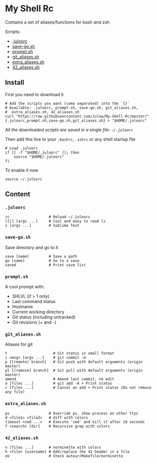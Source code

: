 # My Shell Rc

Contains a set of aliases/functions for bash and zsh

Scripts:
- [.juloorc](#juloorc)
- [save-go.sh](#save-gosh)
- [prompt.sh](#promptsh)
- [git_aliases.sh](#git_aliasessh)
- [extra_aliases.sh](#extra_aliasessh)
- [42_aliases.sh](#42_aliasessh)

## Install

First you need to download it

```shell
# Add the scripts you want (coma separated) into the `{}`
# Available: .juloorc, prompt.sh, save-go.sh, git_aliases.sh,
#  extra_aliases.sh, 42_aliases.sh
curl "https://raw.githubusercontent.com/Julow/My-Shell-Rc/master/"{.juloorc,prompt.sh,save-go.sh,git_aliases.sh} > "$HOME/.juloorc"
```

_All the downloaded scripts are saved in a single file: `~/.juloorc`_

Then add this line to your `.bashrc`, `.zshrc` or any shell startup file

```shell
# Load .juloorc
if [[ -f "$HOME/.juloorc" ]]; then
	source "$HOME/.juloorc"
fi
```

To enable it now

```shell
source ~/.juloorc
```

## Content

### `.juloorc`

```shell
rc                  # Reload ~/.juloorc
l[l] [args ...]     # Cool and easy to read ls
s [args ...]        # Sublime Text
```

### `save-go.sh`

Save directory and go to it

```shell
save [name]         # Save a path
go [name]           # Go to a save
saved               # Print save list
```

### `prompt.sh`

A cool prompt with:
- SHLVL (if > 1 only)
- Last command status
- Hostname
- Current working directory
- Git status (including untracked)
- Git revisions (+ and -)

### `git_aliases.sh`

Aliases for git

```shell
t                     # Git status in small format
c <msg> [args ...]    # git commit -m
p [[remote] branch]   # Git push with default arguments (origin master)
pl [[remove] branch]  # Git pull with default arguments (origin master)
amend                 # Amend last commit, no edit
a [files ...]         # git add -A + Print status
r [files ...]         # Cancel an add + Print status (Do not remove any file)
```

### `extra_aliases.sh`

```shell
ps                  # Override ps, show process on other ttys
d <file1> <file2>   # diff with colors
timeout <cmd ...>   # Execute 'cmd' and kill it after 10 seconds
f <search> [dir]    # Recursive grep with colors
```

### `42_aliases.sh`

```shell
n [files ...]       # norminette with colors
h <file> [username] # Add/replace the 42 header in a file
ok                  # Check auteur/Makefile/norminette
```
